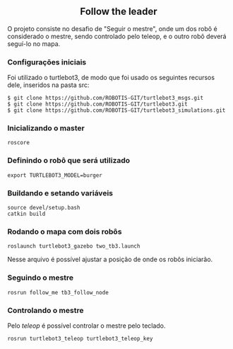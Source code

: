 <h2 align="center"> Follow the leader </h2>

O projeto consiste no desafio de "Seguir o mestre", onde um dos robô é considerado o mestre, sendo controlado pelo teleop, e o outro robô deverá seguí-lo no mapa.

<h3>Configurações iniciais </h3>

Foi utilizado o turtlebot3, de modo que foi usado os seguintes recursos dele, inseridos na pasta src:
```
$ git clone https://github.com/ROBOTIS-GIT/turtlebot3_msgs.git
$ git clone https://github.com/ROBOTIS-GIT/turtlebot3.git
$ git clone https://github.com/ROBOTIS-GIT/turtlebot3_simulations.git
```

<h3>Inicializando o master</h3>

```
roscore
```

<h3>Definindo o robô que será utilizado</h3>

```
export TURTLEBOT3_MODEL=burger
```

<h3>Buildando e setando variáveis</h3>

```
source devel/setup.bash
catkin build
```

<h3>Rodando o mapa com dois robôs</h3>

```
roslaunch turtlebot3_gazebo two_tb3.launch
```

Nesse arquivo é possível ajustar a posição de onde os robôs iniciarão.

<h3>Seguindo o mestre</h3>

```
rosrun follow_me tb3_follow_node
```

<h3>Controlando o mestre</h3>
Pelo <i>teleop</i> é possível controlar o mestre pelo teclado.

```
rosrun turtlebot3_teleop turtlebot3_teleop_key
```

